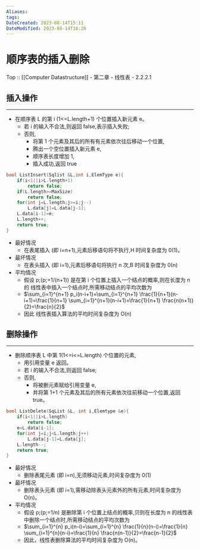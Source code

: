 ```yaml
---
Aliases: 
tags: 
DateCreated: 2023-08-14T15:11
DateModified: 2023-08-14T16:28
---
```

# 顺序表的插入删除

Top :: [[Computer Datastructure]] - 第二章 - 线性表 - 2.2.2.1

## 插入操作
---
- 在顺序表 L 的第 i (1<=L.length+1) 个位置插入新元素 e。
	- 若 i 的输入不合法,则返回 false,表示插入失败;
	- 否则,
		- 将第 1 个元素及其后的所有有元素依次往后移动一个位置,
		- 腾出一个空位置插入新元素 e,
		- 顺序表长度增加 1,
		- 插入成功,返回 true

```cpp
bool ListInsert(Sqlist &L,int i,ElemType e){
	if(i<1||i>L.length+1)
		return false;
	if(L.length>=MaxSize)
		return false;
	for(int j=L.length;j>=i;j--)
		L.data[j]=L.data[j-1];
	L.data[i-1]=e;
	L.length++;
	return true;
}
```

- 最好情况
	- 在表尾插入 (即 i=n+1),元素后移语句将不执行,H 时间复杂度为 0(1)。
- 最坏情况
	- 在表头插入 (即 i=1),元素后移语句将执行 n 次,B 时间复杂度为 0(n)
- 平均情况
	- 假设 p;(p;=1/(n+1)) 是在第 i 个位置上插入一个结点的概率,则在长度为 n 的 线性表中插入一个结点时,所需移动结点的平均次数为
	- $\sum_{i=1}^{n+1} p_i(n-i+1)=\sum_{i=1}^{n+1} \frac{1}{n+1}(n-i+1)=\frac{1}{n+1} \sum_{i=1}^{n+1}(n-i+1)=\frac{1}{n+1} \frac{n(n+1)}{2}=\frac{n}{2}$
	- 因此 线性表插入算法的平均时间复杂度为 O(n)

## 删除操作
---
- 删除顺序表 L 中第 1(1<=i<=L.length) 个位置的元素,
	- 用引用变量 e 返回。
	- 若 i 的输入不合法,则返回 false;
	- 否则,
		- 将被删元素赋给引用变量 e,
		- 并将第 1+1 个元素及其后的所有元素依次往前移动一个位置,返回 true。

```cpp
bool ListDelete(SqList &L, int i,Elemtype &e){
	if(i<1||i>L.length)
		return false;
	e=L.data[i-1];
	for(int j=i;j<L.length;j++)
		L.data[j-1]=L.data[j];
	L.length--;
	return true;
}
```

- 最好情况
	- 删除表尾元素 (即 i=n),无须移动元素,时间复杂度为 0(1)
- 最坏情况
	- 删除表头元素 (即 i=1),需移动除表头元素外的所有元素,时间复杂度为 O(n)。
- 平均情况
	- 假设 p;(p;=1/n) 是删除第 i 个位置上结点的概率,贝则在长度为 n 的线性表中删除一个结点时,所需移动结点的平均次数为
	- $\sum_{i=1}^{n} p_i(n-i)=\sum_{i=1}^{n} \frac{1}{n}(n-i)=\frac{1}{n} \sum_{i=1}^{n}(n-i)=\frac{1}{n} \frac{n(n-1)}{2}=\frac{n-1}{2}$
	- 因此，线性表删除算法的平均时间复杂度为 O(n)。
